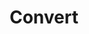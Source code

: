 ---
layout: default
title: Convert
parent: Standard Library
nav_order: 3
permalink: /standard/convert
---